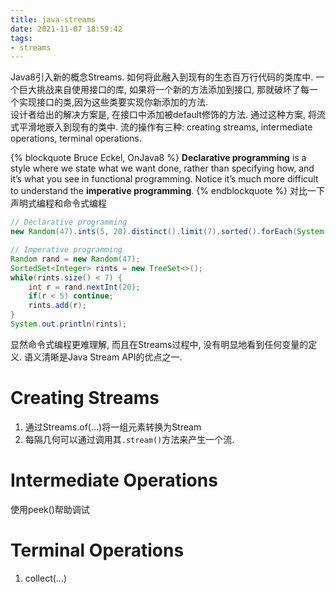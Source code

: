 ```yaml
---
title: java-streams
date: 2021-11-07 18:59:42
tags:
- streams
---
```


Java8引入新的概念Streams. 如何将此融入到现有的生态百万行代码的类库中. 一个巨大挑战来自使用接口的库, 如果将一个新的方法添加到接口, 那就破坏了每一个实现接口的类,因为这些类要实现你新添加的方法.   
设计者给出的解决方案是, 在接口中添加被default修饰的方法.
通过这种方案, 将流式平滑地嵌入到现有的类中. 
流的操作有三种: creating streams, intermediate operations, terminal operations.

{% blockquote Bruce Eckel, OnJava8 %}
**Declarative programming** is a style where we state what we want done, rather than
specifying how, and it’s what you see in functional programming. Notice it’s much
more difficult to understand the **imperative programming**.
{% endblockquote %}
对比一下声明式编程和命令式编程
```java
// Declarative programming
new Random(47).ints(5, 20).distinct().limit(7).sorted().forEach(System.out::println);
```

```java
// Imperative programming
Random rand = new Random(47);
SortedSet<Integer> rints = new TreeSet<>();
while(rints.size() < 7) {
    int r = rand.nextInt(20);
    if(r < 5) continue;
    rints.add(r);
}
System.out.println(rints);
```
显然命令式编程更难理解, 而且在Streams过程中, 没有明显地看到任何变量的定义.
语义清晰是Java Stream API的优点之一.

# Creating Streams
1. 通过Streams.of(...)将一组元素转换为Stream
2. 每隔几何可以通过调用其`.stream()`方法来产生一个流.

# Intermediate Operations
使用peek()帮助调试

# Terminal Operations
1. collect(...)


